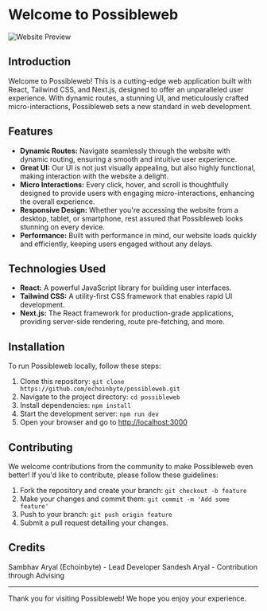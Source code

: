 # Welcome to Possibleweb

![Website Preview](possibleweb.vercel.app)

## Introduction

Welcome to Possibleweb! This is a cutting-edge web application built with React, Tailwind CSS, and Next.js, designed to offer an unparalleled user experience. With dynamic routes, a stunning UI, and meticulously crafted micro-interactions, Possibleweb sets a new standard in web development.

## Features

- **Dynamic Routes:** Navigate seamlessly through the website with dynamic routing, ensuring a smooth and intuitive user experience.
- **Great UI:** Our UI is not just visually appealing, but also highly functional, making interaction with the website a delight.
- **Micro Interactions:** Every click, hover, and scroll is thoughtfully designed to provide users with engaging micro-interactions, enhancing the overall experience.
- **Responsive Design:** Whether you're accessing the website from a desktop, tablet, or smartphone, rest assured that Possibleweb looks stunning on every device.
- **Performance:** Built with performance in mind, our website loads quickly and efficiently, keeping users engaged without any delays.

## Technologies Used

- **React:** A powerful JavaScript library for building user interfaces.
- **Tailwind CSS:** A utility-first CSS framework that enables rapid UI development.
- **Next.js:** The React framework for production-grade applications, providing server-side rendering, route pre-fetching, and more.

## Installation

To run Possibleweb locally, follow these steps:

1. Clone this repository: `git clone https://github.com/echoinbyte/possibleweb.git`
2. Navigate to the project directory: `cd possibleweb`
3. Install dependencies: `npm install`
4. Start the development server: `npm run dev`
5. Open your browser and go to [http://localhost:3000](http://localhost:3000)

## Contributing

We welcome contributions from the community to make Possibleweb even better! If you'd like to contribute, please follow these guidelines:

1. Fork the repository and create your branch: `git checkout -b feature`
2. Make your changes and commit them: `git commit -m 'Add some feature'`
3. Push to your branch: `git push origin feature`
4. Submit a pull request detailing your changes.

## Credits

Sambhav Aryal (Echoinbyte) - Lead Developer
Sandesh Aryal - Contribution through Advising

---

Thank you for visiting Possibleweb! We hope you enjoy your experience.

